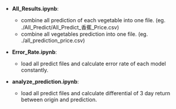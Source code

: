 * **All_Results.ipynb**:
  * combine all prediction of each vegetable into one file. (eg. ./All_Predict/All_Predict_香蕉_Price.csv)
  * combine all vegetables prediction into one file. (eg. ./all_prediction_price.csv)

* **Error_Rate.ipynb**:
  * load all predict files and calculate error rate of each model constantly.

* **analyze_prediction.ipynb**:
  * load all predict files and calculate differential of 3 day return between origin and prediction.
